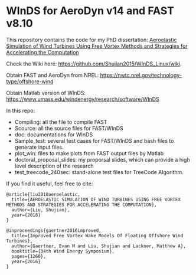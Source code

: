 # WInDS for AeroDyn v14 and FAST v8.10

This repository contains the code for my PhD dissertation: [Aeroelastic Simulation of Wind Turbines Using Free Vortex Methods and Strategies for Accelerating the Computation](https://drive.google.com/file/d/1usUycIwHxfTJySR9sRVLIxfUt0--x2_s/view?usp=sharing)

Check the Wiki here: https://github.com/Shujian2015/WInDS_Linux/wiki.

Obtain FAST and AeroDyn from NREL: https://nwtc.nrel.gov/technology-type/offshore-wind

Obtain Matlab version of WInDS: https://www.umass.edu/windenergy/research/software/WInDS

In this repo:
- Compiling: all the file to compile FAST
- Scource: all the source files for FAST/WInDS
- doc: documentations for WInDS
- Sample_test: several test cases for FAST/WInDS and bash files to generate input files.
- plot_win: files to make plots from FAST output files by Matlab
- doctoral_proposal_slides: my proporsal slides, which can provide a high level description of the research
- test_treecode_240sec: stand-alone test files for TreeCode Algorithm. 

If you find it useful, feel free to cite: 
```
@article{liu2018aeroelastic,
  title={AEROELASTIC SIMULATION OF WIND TURBINES USING FREE VORTEX METHODS AND STRATEGIES FOR ACCELERATING THE COMPUTATION},
  author={Liu, Shujian},
  year={2018}
}
```

```
@inproceedings{gaertner2016improved,
  title={Improved Free Vortex Wake Models Of Floating Offshore Wind Turbines},
  author={Gaertner, Evan M and Liu, Shujian and Lackner, Matthew A},
  booktitle={34th Wind Energy Symposium},
  pages={1260},
  year={2016}
}
```
